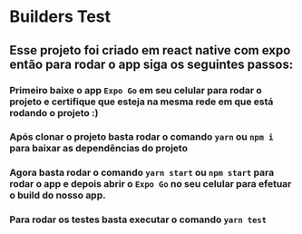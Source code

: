 # Builders Test

## Esse projeto foi criado em react native com expo então para rodar o app siga os seguintes passos:

### Primeiro baixe o app `Expo Go` em seu celular para rodar o projeto e certifique que esteja na mesma rede em que está rodando o projeto :)

### Após clonar o projeto basta rodar o comando `yarn` ou `npm i` para baixar as dependências do projeto

### Agora basta rodar o comando `yarn start` ou `npm start` para rodar o app e depois abrir o `Expo Go` no seu celular para efetuar o build do nosso app.

### Para rodar os testes basta executar o comando `yarn test`
